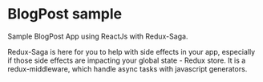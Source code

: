 # BlogPost sample

Sample BlogPost App using ReactJs with Redux-Saga.

Redux-Saga is here for you to help with side effects in your app, especially if those side effects are impacting your global state - Redux store. It is a redux-middleware, which handle async tasks with javascript generators.
